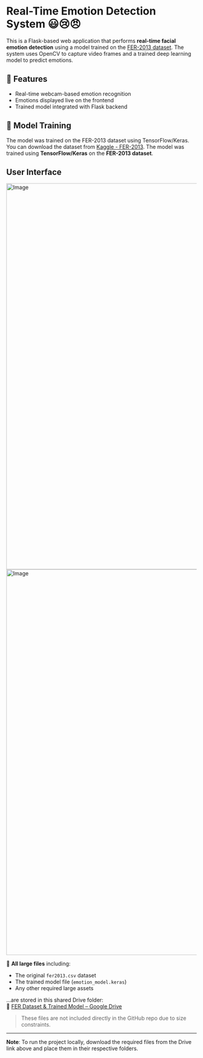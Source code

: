 # Real-Time Emotion Detection System 😃😢😠

This is a Flask-based web application that performs **real-time facial emotion detection** using a model trained on the [FER-2013 dataset](https://www.kaggle.com/datasets/msambare/fer2013). The system uses OpenCV to capture video frames and a trained deep learning model to predict emotions.

## 🔧 Features

- Real-time webcam-based emotion recognition
- Emotions displayed live on the frontend
- Trained model integrated with Flask backend

## 🧠 Model Training

The model was trained on the FER-2013 dataset using TensorFlow/Keras. You can download the dataset from [Kaggle - FER-2013](https://www.kaggle.com/datasets/msambare/fer2013).
The model was trained using **TensorFlow/Keras** on the **FER-2013 dataset**.

## User Interface

<img width="1919" height="1020" alt="Image" src="https://github.com/user-attachments/assets/1116bffc-de6a-4db6-8a78-1a0d33520e5a" />

<img width="1919" height="1019" alt="Image" src="https://github.com/user-attachments/assets/8c90f99c-b8cd-470c-bd46-cf9742c4fd7b" />


📁 **All large files** including:
- The original `fer2013.csv` dataset  
- The trained model file (`emotion_model.keras`)  
- Any other required large assets  

...are stored in this shared Drive folder:  
🔗 [FER Dataset & Trained Model – Google Drive](https://drive.google.com/drive/folders/19yMLGMj76LJdFjj7Evuckz2R9mQaBRm9?usp=sharing)

> These files are not included directly in the GitHub repo due to size constraints.

---

**Note**: To run the project locally, download the required files from the Drive link above and place them in their respective folders.
